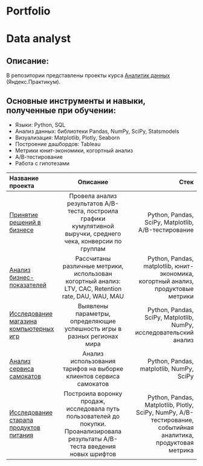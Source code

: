 # Portfolio
# Data analyst

## Описание:
В репозитории представлены проекты курса [Аналитик данных](https://praktikum.yandex.ru/data-analyst/) (Яндекс.Практикум).

## Основные инструменты и навыки, полученные при обучении:
- Языки: Python, SQL
- Анализ данных: библиотеки Pandas, NumPy, SciPy, Statsmodels
- Визуализация: Matplotlib, Plotly, Seaborn
- Построение дашбордов: Tableau
- Метрики юнит-экономики, когортный анализ
- А/В-тестирование
- Работа с гипотезами





| Название проекта | Описание  | Стек |
|:---------------- |:------------:| -------------:|
| [Принятие решений в бизнесе](https://github.com/whosdatt/Portfolio/tree/main/%D0%9F%D1%80%D0%B8%D0%BD%D1%8F%D1%82%D0%B8%D0%B5%20%D1%80%D0%B5%D1%88%D0%B5%D0%BD%D0%B8%D0%B9%20%D0%B2%20%D0%B1%D0%B8%D0%B7%D0%BD%D0%B5%D1%81%D0%B5)         |Провела анализ результатов A/B-теста, построила графики кумулятивной выручки, среднего чека, конверсии по группам    | Python, Pandas, SciPy, Matplotlib, A/B-тестирование        |
| [Анализ бизнес-показателей](https://github.com/whosdatt/Portfolio/tree/main/%D0%90%D0%BD%D0%B0%D0%BB%D0%B8%D0%B7%20%D0%B1%D0%B8%D0%B7%D0%BD%D0%B5%D1%81-%D0%BF%D0%BE%D0%BA%D0%B0%D0%B7%D0%B0%D1%82%D0%B5%D0%BB%D0%B5%D0%B9)         | Рассчитаны различные метрики, использован когортный анализ: LTV, CAC, Retention rate, DAU, WAU, MAU          | Python, Pandas, matplotlib, юнит-экономика, когортный анализ, продуктовые метрики   |
| [Исследование магазина компьютерных игр](https://github.com/whosdatt/Portfolio/tree/main/GameStore)        | Выявлены параметры, определяющие успешность игры в разных регионах мира          | Python, Pandas, SciPy, Matplotlib, NumPy, исследовательский анализ       |
| [Анализ сервиса самокатов](https://github.com/whosdatt/Portfolio/tree/main/GoFastProject)       | Анализ использования тарифов на выборке клиентов сервиса самокатов          | Python, Pandas, matplotlib, NumPy, SciPy       |
| [Исследование старапа продуктов питания](https://github.com/whosdatt/Portfolio/tree/main/StartUp)      | Построила воронку продаж, исследовала путь пользователей до покупки. Проанализировала результаты A/B-теста введения новых шрифтов      | Python, Pandas, Matplotlib, Plotly, SciPy, NumPy, A/B-тестирование, событийная аналитика, продуктовая метрика       |
